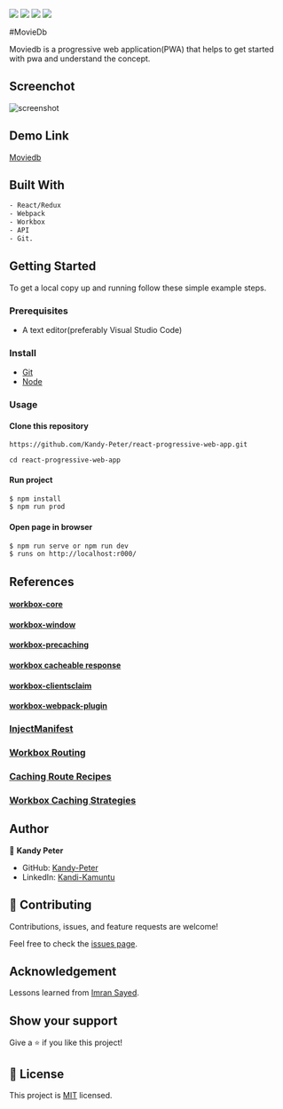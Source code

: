![](https://img.shields.io/badge/PWA-blueviolet)
![](https://img.shields.io/badge/React-blue)
![](https://img.shields.io/badge/workbox-red)
![](https://img.shields.io/badge/Webpack-pink)

#MovieDb

Moviedb is a progressive web application(PWA) that helps to get started with pwa and understand the concept.

## Screenchot

![screenshot]()

## Demo Link
[Moviedb](https://reverent-dubinsky-40ea41.netlify.app/)
## Built With

  ```bash
  - React/Redux
  - Webpack
  - Workbox
  - API
  - Git.
  ```

## Getting Started

To get a local copy up and running follow these simple example steps.

### Prerequisites
 - A text editor(preferably Visual Studio Code)

### Install
  -  [Git](https://git-scm.com/downloads)
  -  [Node](https://nodejs.org/en/download/)

### Usage
#### Clone this repository

`https://github.com/Kandy-Peter/react-progressive-web-app.git`

`cd react-progressive-web-app`

#### Run project

```bash
$ npm install
$ npm run prod
```

#### Open page in browser
```bash
$ npm run serve or npm run dev
$ runs on http://localhost:r000/
```

## References

#### [workbox-core](https://developers.google.com/web/tools/workbox/modules/workbox-core)
#### [workbox-window](https://developers.google.com/web/tools/workbox/modules/workbox-window)
#### [workbox-precaching](https://developers.google.com/web/tools/workbox/modules/workbox-precaching)
#### [workbox cacheable response](https://developers.google.com/web/tools/workbox/modules/workbox-cacheable-response)
#### [workbox-clientsclaim](https://developers.google.com/web/tools/workbox/modules/workbox-core#clients_claim)
#### [workbox-webpack-plugin](https://developers.google.com/web/tools/workbox/modules/workbox-webpack-plugin)
### [InjectManifest](https://developers.google.com/web/tools/workbox/reference-docs/latest/module-workbox-webpack-plugin.InjectManifest)

### [Workbox Routing](https://developers.google.com/web/tools/workbox/modules/workbox-routing)
### [Caching Route Recipes](https://developers.google.com/web/tools/workbox/guides/common-recipes)

### [Workbox Caching Strategies](https://developers.google.com/web/tools/workbox/modules/workbox-strategies)

## Author

👤 **Kandy Peter**

- GitHub: [Kandy-Peter](https://github.com/Kandy-Peter)
- LinkedIn: [Kandi-Kamuntu](https://www.linkedin.com/in/kandi-peter-kamuntu/)

## 🤝 Contributing

Contributions, issues, and feature requests are welcome!

Feel free to check the [issues page](https://github.com/clintonjosephs/Stock-metrics/issues).

## Acknowledgement
Lessons learned from [Imran Sayed](https://www.youtube.com/channel/UC0SDxbLAqoKLACyEPz2wXAg).

## Show your support

Give a ⭐️ if you like this project!

## 📝 License

This project is [MIT](https://opensource.org/licenses/MIT) licensed.
